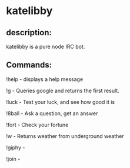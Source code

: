 katelibby
=========


description:
---
katelibby is a pure node IRC bot. 



Commands: 
---

!help     - displays a help message 

!g        - Queries google and returns the first result. 

!luck     - Test your luck, and see how good it is

!8ball    - Ask a question, get an answer

!fort     - Check your fortune

!w        - Returns weather from underground weather

!giphy    - 

!join     - 
